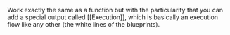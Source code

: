 Work exactly the same as a function but with the particularity that you can add a special output called [[Execution]], which is basically an execution flow like any other (the white lines of the blueprints).

